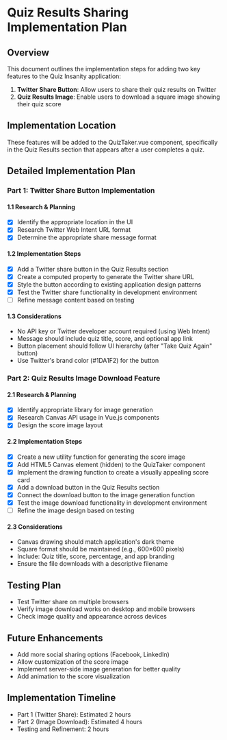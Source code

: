 # Quiz Results Sharing Implementation Plan

## Overview
This document outlines the implementation steps for adding two key features to the Quiz Insanity application:

1. **Twitter Share Button**: Allow users to share their quiz results on Twitter
2. **Quiz Results Image**: Enable users to download a square image showing their quiz score

## Implementation Location
These features will be added to the QuizTaker.vue component, specifically in the Quiz Results section that appears after a user completes a quiz.

## Detailed Implementation Plan

### Part 1: Twitter Share Button Implementation

#### 1.1 Research & Planning
- [x] Identify the appropriate location in the UI
- [x] Research Twitter Web Intent URL format
- [x] Determine the appropriate share message format

#### 1.2 Implementation Steps
- [x] Add a Twitter share button in the Quiz Results section
- [x] Create a computed property to generate the Twitter share URL
- [x] Style the button according to existing application design patterns
- [x] Test the Twitter share functionality in development environment
- [ ] Refine message content based on testing

#### 1.3 Considerations
- No API key or Twitter developer account required (using Web Intent)
- Message should include quiz title, score, and optional app link
- Button placement should follow UI hierarchy (after "Take Quiz Again" button)
- Use Twitter's brand color (#1DA1F2) for the button

### Part 2: Quiz Results Image Download Feature

#### 2.1 Research & Planning
- [x] Identify appropriate library for image generation
- [x] Research Canvas API usage in Vue.js components
- [x] Design the score image layout

#### 2.2 Implementation Steps
- [x] Create a new utility function for generating the score image
- [x] Add HTML5 Canvas element (hidden) to the QuizTaker component
- [x] Implement the drawing function to create a visually appealing score card
- [x] Add a download button in the Quiz Results section
- [x] Connect the download button to the image generation function
- [x] Test the image download functionality in development environment
- [ ] Refine the image design based on testing

#### 2.3 Considerations
- Canvas drawing should match application's dark theme
- Square format should be maintained (e.g., 600×600 pixels)
- Include: Quiz title, score, percentage, and app branding
- Ensure the file downloads with a descriptive filename

## Testing Plan
- Test Twitter share on multiple browsers
- Verify image download works on desktop and mobile browsers
- Check image quality and appearance across devices

## Future Enhancements
- Add more social sharing options (Facebook, LinkedIn)
- Allow customization of the score image
- Implement server-side image generation for better quality
- Add animation to the score visualization

## Implementation Timeline
- Part 1 (Twitter Share): Estimated 2 hours
- Part 2 (Image Download): Estimated 4 hours
- Testing and Refinement: 2 hours

